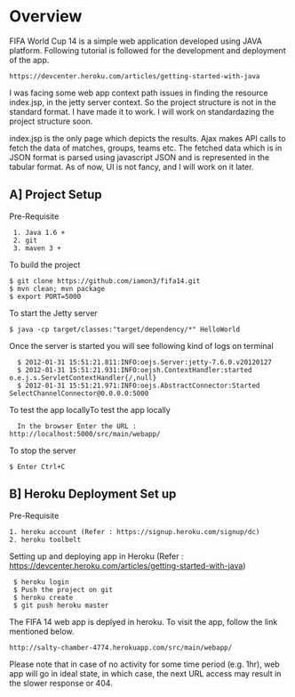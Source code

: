 Overview
========

FIFA World Cup 14 is a simple web application developed using JAVA platform. Following tutorial is followed for the development and deployment of the app.

    https://devcenter.heroku.com/articles/getting-started-with-java

I was facing some web app context path issues in finding the resource index.jsp, in the jetty server context. So the project structure is not in the standard format. I have made it to work. I will work on standardazing the project structure soon. 

index.jsp is the only page which depicts the results. Ajax makes API calls to fetch the data of matches, groups, teams etc. The fetched data which is in JSON format is parsed using javascript JSON and is represented in the tabular format.  As of now, UI is not fancy, and I will work on it later.


A] Project Setup
----------------

   Pre-Requisite
   
     1. Java 1.6 +
     2. git
     3. maven 3 +
      
   To build the project
   
    $ git clone https://github.com/iamon3/fifa14.git
    $ mvn clean; mvn package
    $ export PORT=5000

   To start the Jetty server
   
    $ java -cp target/classes:"target/dependency/*" HelloWorld
   
   Once the server is started you will see following kind of logs on terminal
   
      $ 2012-01-31 15:51:21.811:INFO:oejs.Server:jetty-7.6.0.v20120127
      $ 2012-01-31 15:51:21.931:INFO:oejsh.ContextHandler:started o.e.j.s.ServletContextHandler{/,null}
      $ 2012-01-31 15:51:21.971:INFO:oejs.AbstractConnector:Started SelectChannelConnector@0.0.0.0:5000
      
      
   To test the app locallyTo test the app locally
  
      In the browser Enter the URL : http://localhost:5000/src/main/webapp/
      
      
   To stop the server 
    
    $ Enter Ctrl+C
   

B] Heroku Deployment Set up
---------------------------

  Pre-Requisite
  
    1. heroku account (Refer : https://signup.heroku.com/signup/dc)
    2. heroku toolbelt 
    
  Setting up and deploying app in Heroku (Refer : https://devcenter.heroku.com/articles/getting-started-with-java)
  
     $ heroku login
     $ Push the project on git
     $ heroku create
     $ git push heroku master
     
   The FIFA 14 web app is deplyed in heroku. To visit the app, follow the link mentioned below. 

    http://salty-chamber-4774.herokuapp.com/src/main/webapp/

   Please note that in case of no activity for some time period (e.g. 1hr), web app will go in ideal state, in which case,     the next URL access may result in the slower response or 404. 
